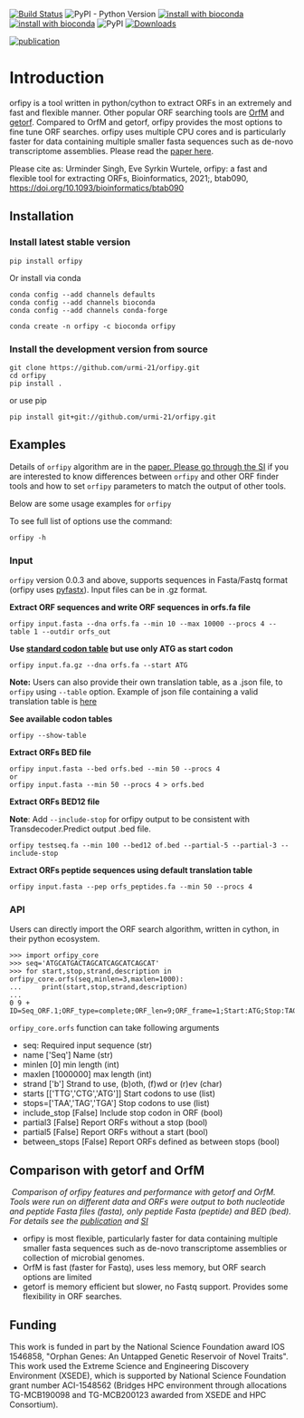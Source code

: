 [![Build Status](https://travis-ci.org/urmi-21/orfipy.svg?branch=master)](https://travis-ci.org/urmi-21/orfipy)
![PyPI - Python Version](https://img.shields.io/pypi/pyversions/orfipy)
[![install with bioconda](https://anaconda.org/bioconda/plncpro/badges/installer/conda.svg)](https://anaconda.org/bioconda/orfipy)
[![install with bioconda](https://img.shields.io/conda/dn/bioconda/orfipy?label=conda%20downloads&style=flat-square)](https://anaconda.org/bioconda/orfipy)
![PyPI](https://img.shields.io/pypi/v/orfipy?style=flat-square)
[![Downloads](https://img.shields.io/pypi/dm/orfipy?color=orange&label=PyPI%20downloads&style=flat-square)](https://pepy.tech/project/orfipy)

[![publication](https://img.shields.io/badge/publication-Bioinformatics-blue)](https://doi.org/10.1093/bioinformatics/btab090)

# Introduction
orfipy is a tool written in python/cython to extract ORFs in an extremely and fast and flexible manner. 
Other popular ORF searching tools are [OrfM](https://github.com/wwood/OrfM) and [getorf](http://emboss.sourceforge.net/apps/cvs/emboss/apps/getorf.html).
Compared to OrfM and getorf, orfipy provides the most options to fine tune ORF searches.
orfipy uses multiple CPU cores and is particularly faster for data containing multiple smaller fasta sequences such as de-novo transcriptome assemblies.
Please read the [paper here](https://doi.org/10.1093/bioinformatics/btab090).

Please cite as: Urminder Singh, Eve Syrkin Wurtele, orfipy: a fast and flexible tool for extracting ORFs, Bioinformatics, 2021;, btab090, https://doi.org/10.1093/bioinformatics/btab090


## Installation

### Install latest stable version
```
pip install orfipy
```
Or install via conda

```
conda config --add channels defaults
conda config --add channels bioconda
conda config --add channels conda-forge

conda create -n orfipy -c bioconda orfipy
```

### Install the development version from source

```
git clone https://github.com/urmi-21/orfipy.git
cd orfipy
pip install .
```

or use pip

```
pip install git+git://github.com/urmi-21/orfipy.git
```

## Examples

Details of `orfipy` algorithm are in the <a href=https://doi.org/10.1093/bioinformatics/btab090> paper. Please go through the <a href=https://github.com/urmi-21/orfipy/tree/master/supplementary_data>SI</a></em> if you are interested to know differences between `orfipy` and other ORF finder tools and how to set `orfipy` parameters to match the output of other tools.

Below are some usage examples for `orfipy`


To see full list of options use the command:

```
orfipy -h
```

### Input
`orfipy` version 0.0.3 and above, supports sequences in Fasta/Fastq format (orfipy uses [pyfastx](https://github.com/lmdu/pyfastx)). Input files can be in .gz format.

**Extract ORF sequences and write ORF sequences in orfs.fa file**

```
orfipy input.fasta --dna orfs.fa --min 10 --max 10000 --procs 4 --table 1 --outdir orfs_out
```

**Use [standard codon table](https://www.ncbi.nlm.nih.gov/Taxonomy/Utils/wprintgc.cgi?chapter=cgencodes)  but use only ATG as start codon**

```
orfipy input.fa.gz --dna orfs.fa --start ATG
```
**Note:** Users can also provide their own translation table, as a .json file, to `orfipy` using `--table` option. Example of json file containing a valid translation table is [here](https://github.com/urmi-21/orfipy/blob/master/scripts/example_user_table.json)

**See available codon tables**
```
orfipy --show-table

```

**Extract ORFs BED file**
```
orfipy input.fasta --bed orfs.bed --min 50 --procs 4
or
orfipy input.fasta --min 50 --procs 4 > orfs.bed 
```

**Extract ORFs BED12 file**

**Note**: Add `--include-stop` for orfipy output to be consistent with Transdecoder.Predict output .bed file. 

```
orfipy testseq.fa --min 100 --bed12 of.bed --partial-5 --partial-3 --include-stop
```

**Extract ORFs peptide sequences using default translation table**
```
orfipy input.fasta --pep orfs_peptides.fa --min 50 --procs 4
```

### API

Users can directly import the ORF search algorithm, written in cython, in their python ecosystem.

```
>>> import orfipy_core 
>>> seq='ATGCATGACTAGCATCAGCATCAGCAT'
>>> for start,stop,strand,description in orfipy_core.orfs(seq,minlen=3,maxlen=1000):
...     print(start,stop,strand,description)
... 
0 9 + ID=Seq_ORF.1;ORF_type=complete;ORF_len=9;ORF_frame=1;Start:ATG;Stop:TAG

```
`orfipy_core.orfs` function can take following arguments

- seq: Required input sequence (str)
- name ['Seq'] Name (str)
- minlen [0] min length (int)
- maxlen [1000000] max length (int)
- strand ['b'] Strand to use, (b)oth, (f)wd or (r)ev (char)
- starts [['TTG','CTG','ATG']] Start codons to use (list)
- stops=['TAA','TAG','TGA'] Stop codons to use (list)
- include_stop [False] Include stop codon in ORF (bool)
- partial3 [False] Report ORFs without a stop (bool)
- partial5 [False] Report ORFs without a start (bool)
- between_stops [False] Report ORFs defined as between stops (bool)



## Comparison with getorf and OrfM

<p>
    <img src="https://raw.githubusercontent.com/urmi-21/orfipy/master/scripts/comparison.png" alt>
    <em>Comparison of orfipy features and performance with getorf and OrfM. Tools were run on different data and ORFs were output to both nucleotide and peptide Fasta files (fasta), only peptide Fasta (peptide) and BED (bed).
    For details see the <a href=https://doi.org/10.1093/bioinformatics/btab090> publication</a> and <a href=https://doi.org/10.1093/bioinformatics/btab090>SI</a></em>
</p>

- orfipy is most flexible, particularly faster for data containing multiple smaller fasta sequences such as de-novo transcriptome assemblies or collection of microbial genomes.
- OrfM is fast (faster for Fastq), uses less memory, but ORF search options are limited
- getorf is memory efficient but slower, no Fastq support. Provides some flexibility in ORF searches.

## Funding

This work is funded in part by the National Science Foundation award IOS 1546858, "Orphan Genes: An Untapped Genetic Reservoir of Novel Traits". 
This work used the Extreme Science and Engineering Discovery Environment (XSEDE), which is supported by National Science Foundation grant number 
ACI-1548562 (Bridges HPC environment through allocations TG-MCB190098 and TG-MCB200123 awarded from XSEDE and HPC Consortium).







